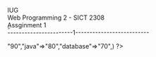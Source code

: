 IUG  
Web Programming 2 - SICT 2308  
ِِAssginment 1  
-----------------------1--------------------------
<?php 
$department =array("web"=>"90","java"=>"80","database"=>"70",)
?>
